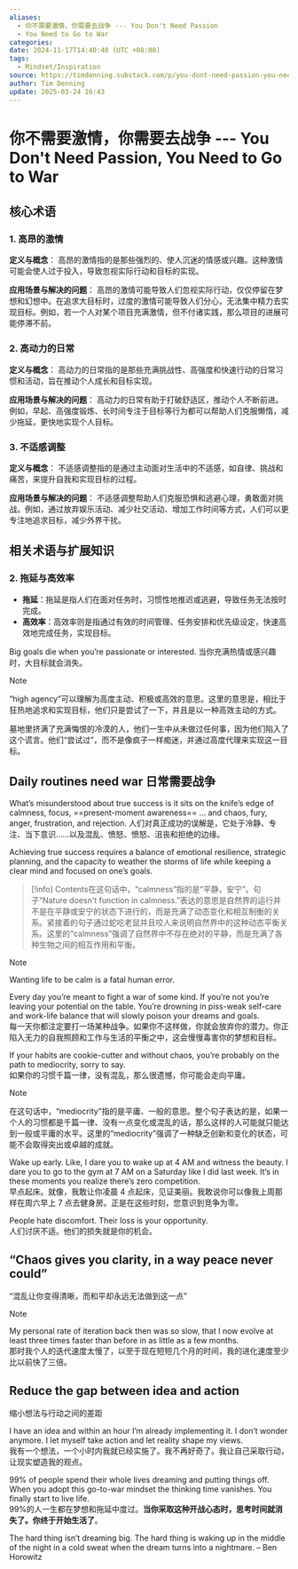 ```yaml
---
aliases:
  - 你不需要激情，你需要去战争 --- You Don't Need Passion
  - You Need to Go to War
categories: 
date: 2024-11-17T14:40:48 (UTC +08:00)
tags:
  - Mindset/Inspiration
source: https://timdenning.substack.com/p/you-dont-need-passion-you-need-to?utm_source=%2Finbox%2Fmedia&utm_medium=reader2
author: Tim Denning
update: 2025-03-24 16:43
---
```

# 你不需要激情，你需要去战争 --- You Don't Need Passion, You Need to Go to War

## 核心术语

### 1. **高昂的激情**

**定义与概念**：
高昂的激情指的是那些强烈的、使人沉迷的情感或兴趣。这种激情可能会使人过于投入，导致忽视实际行动和目标的实现。

**应用场景与解决的问题**：
高昂的激情可能导致人们忽视实际行动，仅仅停留在梦想和幻想中。在追求大目标时，过度的激情可能导致人们分心，无法集中精力去实现目标。例如，若一个人对某个项目充满激情，但不付诸实践，那么项目的进展可能停滞不前。

### 2. **高动力的日常**

**定义与概念**：
高动力的日常指的是那些充满挑战性、高强度和快速行动的日常习惯和活动，旨在推动个人成长和目标实现。

**应用场景与解决的问题**：
高动力的日常有助于打破舒适区，推动个人不断前进。例如，早起、高强度锻炼、长时间专注于目标等行为都可以帮助人们克服懒惰，减少拖延，更快地实现个人目标。

### 3. **不适感调整**

**定义与概念**：
不适感调整指的是通过主动面对生活中的不适感，如自律、挑战和痛苦，来提升自我和实现目标的过程。

**应用场景与解决的问题**：
不适感调整帮助人们克服恐惧和逃避心理，勇敢面对挑战。例如，通过放弃娱乐活动、减少社交活动、增加工作时间等方式，人们可以更专注地追求目标，减少外界干扰。

## 相关术语与扩展知识


### 2. **拖延与高效率**

- **拖延**：拖延是指人们在面对任务时，习惯性地推迟或逃避，导致任务无法按时完成。
- **高效率**：高效率则是指通过有效的时间管理、任务安排和优先级设定，快速高效地完成任务，实现目标。

Big goals die when you’re passionate or interested.
当你充满热情或感兴趣时，大目标就会消失。


> [!NOTE]
> “high agency”可以理解为高度主动、积极或高效的意思。这里的意思是，相比于狂热地追求和实现目标，他们只是尝试了一下，并且是以一种高效主动的方式。

墓地里挤满了充满悔恨的冷漠的人，他们一生中从未做过任何事，因为他们陷入了这个谎言。他们“尝试过”，而不是像疯子一样痴迷，并通过高度代理来实现这一目标。


## Daily routines need war 日常需要战争

What’s misunderstood about true success is it sits on the knife’s edge of calmness, focus, ==present-moment awareness== … and chaos, fury, anger, frustration, and rejection.
人们对真正成功的误解是，它处于冷静、专注、当下意识……以及混乱、愤怒、愤怒、沮丧和拒绝的边缘。
<!--SR:!2025-03-29,4,270-->

Achieving true success requires a balance of emotional resilience, strategic planning, and the capacity to weather the storms of life while keeping a clear mind and focused on one’s goals.
<!--SR:!2025-03-25,2,230-->

> [!info]
> Contents在这句话中，“calmness”指的是“平静，安宁”。句子“Nature doesn't function in calmness.”表达的意思是自然界的运行并不是在平静或安宁的状态下进行的，而是充满了动态变化和相互制衡的关系。紧接着的句子通过蛇吃老鼠并且咬人来说明自然界中的这种动态平衡关系。这里的“calmness”强调了自然界中不存在绝对的平静，而是充满了各种生物之间的相互作用和平衡。

> [!NOTE]
> Wanting life to be calm is a fatal human error.

Every day you’re meant to fight a war of some kind. If you’re not you’re leaving your potential on the table. You’re drowning in piss-weak self-care and work-life balance that will slowly poison your dreams and goals.\
每一天你都注定要打一场某种战争。如果你不这样做，你就会放弃你的潜力。你正陷入无力的自我照顾和工作与生活的平衡之中，这会慢慢毒害你的梦想和目标。

If your habits are cookie-cutter and without chaos, you’re probably on the path to mediocrity, sorry to say.\
如果你的习惯千篇一律，没有混乱，那么很遗憾，你可能会走向平庸。

> [!NOTE]
> 在这句话中，“mediocrity”指的是平庸、一般的意思。整个句子表达的是，如果一个人的习惯都是千篇一律、没有一点变化或混乱的话，那么这样的人可能就只能达到一般或平庸的水平。这里的“mediocrity”强调了一种缺乏创新和变化的状态，可能不会取得突出或卓越的成就。

Wake up early. Like, I dare you to wake up at 4 AM and witness the beauty. I dare you to go to the gym at 7 AM on a Saturday like I did last week. It’s in these moments you realize there’s zero competition.\
早点起床。就像，我敢让你凌晨 4 点起床，见证美丽。我敢说你可以像我上周那样在周六早上 7 点去健身房。正是在这些时刻，您意识到竞争为零。

People hate discomfort. Their loss is your opportunity.\
人们讨厌不适。他们的损失就是你的机会。

## “Chaos gives you clarity, in a way peace never could”

“混乱让你变得清晰，而和平却永远无法做到这一点”

> [!NOTE]
> My personal rate of iteration back then was so slow, that I now evolve at least three times faster than before in as little as a few months.\
> 那时我个人的迭代速度太慢了，以至于现在短短几个月的时间，我的进化速度至少比以前快了三倍。

## Reduce the gap between idea and action

缩小想法与行动之间的差距

I have an idea and within an hour I’m already implementing it. I don’t wonder anymore. I let myself take action and let reality shape my views.\
我有一个想法，一个小时内我就已经实施了。我不再好奇了。我让自己采取行动，让现实塑造我的观点。

99% of people spend their whole lives dreaming and putting things off. When you adopt this go-to-war mindset the thinking time vanishes. You finally start to live life.\
99%的人一生都在梦想和拖延中度过。**当你采取这种开战心态时，思考时间就消失了。你终于开始生活了**。

The hard thing isn’t dreaming big. The hard thing is waking up in the middle of the night in a cold sweat when the dream turns into a nightmare. – Ben Horowitz
